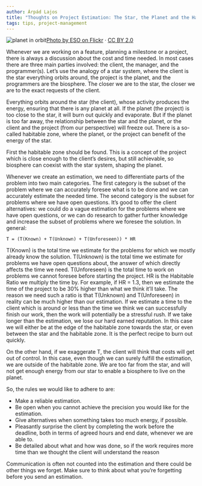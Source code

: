 ```yaml
---
author: Árpád Lajos
title: "Thoughts on Project Estimation: The Star, the Planet and the Habitable Zone"
tags: tips, project-management
---
```


<img src="/blog/2019/03/25/thoughts-on-project-estimation/planet_orbit.jpg" alt="planet in orbit" /><a href="https://www.flickr.com/photos/esoastronomy">Photo by ESO on Flickr</a> · <a href="https://creativecommons.org/licenses/by/2.0/">CC BY 2.0</a>

Whenever we are working on a feature, planning a milestone or a project, there is always a discussion about the cost and time needed. In most cases there are three main parties involved: the client, the manager, and the programmer(s). Let’s use the analogy of a star system, where the client is the star everything orbits around, the project is the planet, and the programmers are the biosphere. The closer we are to the star, the closer we are to the exact requests of the client.
 
Everything orbits around the star (the client), whose activity produces the energy, ensuring that there is any planet at all. If the planet (the project) is too close to the star, it will burn out quickly and evaporate. But if the planet is too far away, the relationship between the star and the planet, or the client and the project (from our perspective) will freeze out. There is a so-​called habitable zone, where the planet, or the project can benefit of the energy of the star. 

First the habitable zone should be found. This is a concept of the project which is close enough to the client’s desires, but still achievable, so biosphere can coexist with the star system, shaping the planet.
 
Whenever we create an estimation, we need to differentiate parts of the problem into two main categories. The first category is the subset of the problem where we can accurately foresee what is to be done and we can accurately estimate the needed time. The second category is the subset for problems where we have open questions. It’s good to offer the client alternatives: we could do a vague estimation for the problems where we have open questions, or we can do research to gather further knowledge and increase the subset of problems where we foresee the solution. In general:
 
```T = (T(Known) + T(Unknown) + T(Unforeseen)) * HR```
 
T(Known) is the total time we estimate for the problems for which we mostly already know the solution. T(Unknown) is the total time we estimate for problems we have open questions about, the answer of which directly affects the time we need. T(Unforeseen) is the total time to work on problems we cannot foresee before starting the project. HR is the Habitable Ratio we multiply the time by. For example, if HR = 1.3, then we estimate the time of the project to be 30% higher than what we think it’ll take. The reason we need such a ratio is that T(Unknown) and T(Unforeseen) in reality can be much higher than our estimation. If we estimate a time to the client which is around or less than the time we think we can successfully finish our work, then the work will potentially be a stressful rush. If we take longer than the estimation, we lose our hard earned reputation. In this case we will either be at the edge of the habitable zone towards the star, or even between the star and the habitable zone. It is the perfect recipe to burn out quickly.
 
On the other hand, if we exaggerate T, the client will think that costs will get out of control. In this case, even though we can surely fulfill the estimation, we are outside of the habitable zone. We are too far from the star, and will not get enough energy from our star to enable a biosphere to live on the planet.
 
So, the rules we would like to adhere to are:

- Make a reliable estimation.
- Be open when you cannot achieve the precision you would like for the estimation.
- Give alternatives when something takes too much energy, if possible.
- Pleasantly surprise the client by completing the work before the deadline, both in terms of agreed hours and end date, whenever we are able to.
- Be detailed about what and how was done, so if the work requires more time than we thought the client will understand the reason

Communication is often not counted into the estimation and there could be other things we forget. Make sure to think about what you’re forgetting before you send an estimation.
